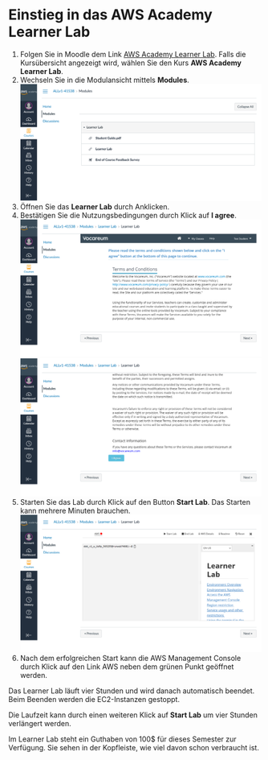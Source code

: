 # Einstieg in das AWS Academy Learner Lab

1. Folgen Sie in Moodle dem Link [AWS Academy Learner Lab](https://awsacademy.instructure.com/). Falls die Kursübersicht angezeigt wird, wählen Sie den Kurs **AWS Academy Learner Lab**.
1. Wechseln Sie in die Modulansicht mittels **Modules**. ![](media/learner-lab-1.png)
1. Öffnen Sie das **Learner Lab** durch Anklicken.
1. Bestätigen Sie die Nutzungsbedingungen durch Klick auf **I agree**. ![](media/learner-lab-4.png) ![](media/learner-lab-3.png)
1. Starten Sie das Lab durch Klick auf den Button **Start Lab**. Das Starten kann mehrere Minuten brauchen. ![](media/learner-lab-2.png)
1. Nach dem erfolgreichen Start kann die AWS Management Console durch Klick auf den Link AWS neben dem grünen Punkt geöffnet werden.

Das Learner Lab läuft vier Stunden und wird danach automatisch beendet. Beim Beenden werden die EC2-Instanzen gestoppt.

Die Laufzeit kann durch einen weiteren Klick auf **Start Lab** um vier Stunden verlängert werden.

Im Learner Lab steht ein Guthaben von 100$ für dieses Semester zur Verfügung. Sie sehen in der Kopfleiste, wie viel davon schon verbraucht ist.